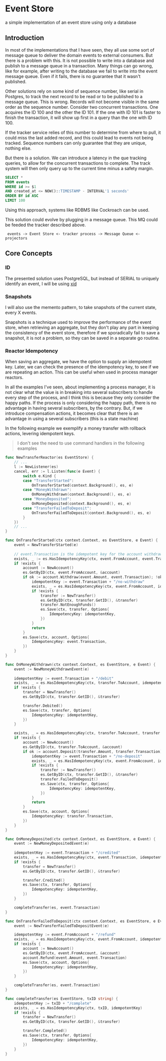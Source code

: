 # Event Store
a simple implementation of an event store using only a database

## Introduction

In most of the implementations that I have seen, they all use some sort of message queue to deliver the domain events to external consumers. But there is a problem with this. It is not possible to write into a database and publish to a message queue in a transaction. Many things can go wrong, like for example, after writing to the database we fail to write into the event message queue. Even if it fails, there is no guarantee that it wasn't published.

Other solutions rely on some kind of sequence number, like serial in Postgres, to track the next record to be read or to be published to a message queue.
This is wrong. Records will not become visible in the same order as the sequence number. 
Consider two concurrent transactions. One acquires the ID 100 and the other the ID 101. If the one with ID 101 is faster to finish the transaction, it will show up first in a query than the one with ID 100.

If the tracker service relies of this number to determine from where to pull, it could miss the last added record, and this could lead to events not being tracked.
Sequence numbers can only guarantee that they are unique, nothing else.

But there is a solution. We can introduce a latency in the que tracking queries, to allow for the concurrent transactions to complete. The track system will then only query up to the current time minus a safety margin.

```sql
SELECT *
FROM events 
WHERE id >= $1
AND created_at <= NOW()::TIMESTAMP - INTERVAL'1 seconds'
ORDER BY id ASC
LIMIT 100
```

Using this approach, systems like RDBMS like Cockroach can be used.

This solution could evolve by plugging in a message queue. This MQ could be feeded the tracker described above.

` events -> Event Store <- tracker process -> Message Queue <- projectors`

## Core Concepts

### ID

The presented solution uses PostgreSQL, but instead of SERIAL to uniquely identify an event, I will be using [xid](https://github.com/rs/xid)

### Snapshots

I will also use the memento pattern, to take snapshots of the current state, every X events.

Snapshots is a technique used to improve the performance of the event store, when retrieving an aggregate, but they don't play any part in keeping the consistency of the event store, therefore if we sporadically fail to save a snapshot, it is not a problem, so they can be saved in a separate go routine.

### Reactor Idempotency

When saving an aggregate, we have the option to supply an idempotent key. Later, we can check the presence of the idempotency key, to see if we are repeating an action. This can be useful when used in process manager reactors.

In all the examples I've seen, about implementing a process manager, it is not clear what the value is in breaking into several subscribers to handle every step of the process, and I think this is because they only consider the happy paths.
If the process is only considering the happy path, there is no advantage in having several subscribers, by the contrary.
But, if we introduce compensation actions, it becomes clear that there is an advantage in using a several subscribers (this is a state machine)

In the following example we exemplify a money transfer with rollback actions, levering idempotent keys.

> I don't see the need to use command handlers in the following examples

```go
func NewTransferReactor(es EventStore) {
    // ...
	l := NewListener(es)
	cancel, err := l.Listen(func(e Event) {
        switch e.Kind {
        case "TransferStarted":
            OnTransferStarted(context.Background(), es, e)
        case "MoneyWithdrawn":
            OnMoneyWithdrawn(context.Background(), es, e)
        case "MoneyDeposited":
            OnMoneyDeposited(context.Background(), es, e)
        case "TransferFailedToDeposit":
            OnTransferFailedToDeposit(context.Background(), es, e)
        }
    })
    // ...
}

func OnTransferStarted(ctx context.Context, es EventStore, e Event) {
    event = NewTransferStarted(e)
    
    // event.Transaction is the idempotent key for the account withdrawal
    exists, _ := es.HasIdempotencyKey(ctx, event.FromAccount, event.Transaction)
    if !exists {
        account := NewAccount()
        es.GetByID(ctx, event.FromAccount, &account)
        if ok := account.Withdraw(event.Amount, event.Transaction); !ok {
            idempotentKey := event.Transaction + "/no-withdraw"
            exists, _ = es.HasIdempotencyKey(ctx, event.FromAccount, idempotentKey)
            if !exists {
                transfer := NewTransfer()
                es.GetByID(ctx, transfer.GetID(), &transfer)
                transfer.NotEnoughFunds()
                es.Save(ctx, transfer, Options{
                    IdempotencyKey: idempotentKey,
                })
            }
            return
        }
        es.Save(ctx, account, Options{
            IdempotencyKey: event.Transaction,
        })
    }
}

func OnMoneyWithdrawn(ctx context.Context, es EventStore, e Event) {
    event := NewMoneyWithdrawnEvent(e)
    
    idempotentKey := event.Transaction + "/debit"
    exists, _ = es.HasIdempotencyKey(ctx, transfer.ToAccount, idempotentKey)
    if !exists {
        transfer = NewTransfer()
        es.GetByID(ctx, transfer.GetID(), &transfer)

        transfer.Debited()
        es.Save(ctx, transfer, Options{
            IdempotencyKey: idempotentKey,
        })
    }

    exists, _ = es.HasIdempotencyKey(ctx, transfer.ToAccount, transfer.Transaction)
    if !exists {
        account := NewAccount()
        es.GetByID(ctx, transfer.ToAccount, &account)
        if ok := account.Deposit(transfer.Amount, transfer.Transaction); !pk {
            idempotentKey := event.Transaction + "/no-deposit"
            exists, _ = es.HasIdempotencyKey(ctx, event.FromAccount, idempotentKey)
            if !exists {
                transfer := NewTransfer()
                es.GetByID(ctx, transfer.GetID(), &transfer)
                transfer.FailedToDeposit()
                es.Save(ctx, transfer, Options{
                    IdempotencyKey: idempotentKey,
                })
            }
            return
        }
        es.Save(ctx, account, Options{
            IdempotencyKey: transfer.Transaction,
        })
    }
}

func OnMoneyDeposited(ctx context.Context, es EventStore, e Event) {
    event := NewMoneyDepositedEvent(e)
    
    idempotentKey := event.Transaction + "/credited"
    exists, _ = es.HasIdempotencyKey(ctx, event.Transaction, idempotentKey)
    if !exists {
        transfer = NewTransfer()
        es.GetByID(ctx, transfer.GetID(), &transfer)

        transfer.Credited()
        es.Save(ctx, transfer, Options{
            IdempotencyKey: idempotentKey,
        })
    }

    completeTransfer(es, event.Transaction)
}

func OnTransferFailedToDeposit(ctx context.Context, es EventStore, e Event) {
    event := NewTransferFailedToDepositEvent(e)

    idempotentKey := event.FromAccount + "/refund"
    exists, _ = es.HasIdempotencyKey(ctx, event.FromAccount, idempotentKey)
    if !exists {
        account := NewAccount()
        es.GetByID(ctx, event.FromAccount, &account)
        account.Refund(event.Amount, event.Transaction)
        es.Save(ctx, account, Options{
            IdempotencyKey: idempotentKey,
        })
    }

    completeTransfer(es, event.Transaction)
}

func completeTransfer(es EventStore, txID string) {
    idempotentKey := txID + "/complete"
    exists, _ = es.HasIdempotencyKey(ctx, txID, idempotentKey)
    if !exists {
        transfer = NewTransfer()
        es.GetByID(ctx, transfer.GetID(), &transfer)

        transfer.Completed()
        es.Save(ctx, transfer, Options{
            IdempotencyKey: idempotentKey,
        })
    }
}
```
